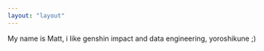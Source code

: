 ```yaml
---
layout: "layout"
---
```


My name is Matt, i like genshin impact and data engineering, yoroshikune ;)
